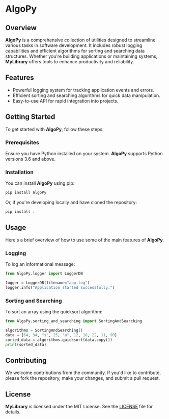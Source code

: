 # AlgoPy

## Overview

**AlgoPy** is a comprehensive collection of utilities designed to streamline various tasks in software development. It includes robust logging capabilities and efficient algorithms for sorting and searching data structures. Whether you're building applications or maintaining systems, **MyLibrary** offers tools to enhance productivity and reliability.

## Features

- Powerful logging system for tracking application events and errors.
- Efficient sorting and searching algorithms for quick data manipulation.
- Easy-to-use API for rapid integration into projects.

## Getting Started

To get started with **AlgoPy**, follow these steps:

### Prerequisites

Ensure you have Python installed on your system. **AlgoPy** supports Python versions 3.6 and above.

### Installation

You can install **AlgoPy** using pip:

```bash
pip install AlgoPy
```

Or, if you're developing locally and have cloned the repository:

```bash
pip install .
```

## Usage

Here's a brief overview of how to use some of the main features of **AlgoPy**.

### Logging

To log an informational message:

```python
from AlgoPy.logger import LoggerDB

logger = LoggerDB(filename="app.log")
logger.info("Application started successfully.")
```

### Sorting and Searching

To sort an array using the quicksort algorithm:

```python
from AlgoPy.sorting_and_searching import SortingAndSearching

algorithms = SortingAndSearching()
data = [64, 34, "s", 25, "a", 12, 10, 22, 11, 90]
sorted_data = algorithms.quicksort(data.copy())
print(sorted_data)
```

## Contributing

We welcome contributions from the community. If you'd like to contribute, please fork the repository, make your changes, and submit a pull request.

## License

**MyLibrary** is licensed under the MIT License. See the [LICENSE](LICENSE) file for details.
